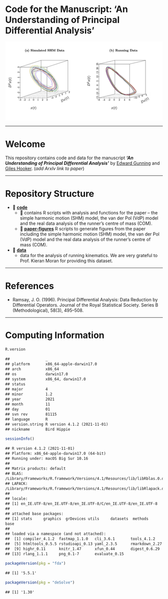 Code for the Manuscript: ‘An Understanding of Principal Differential
Analysis’
================

<!-- ![](outputs/SHM/paper-plots/3d-phase-plane.pdf) -->

<img src="outputs/SHM/paper-plots/3d-phase-plane.png" width="1889" />

------------------------------------------------------------------------

# Welcome

This repository contains code and data for the manuscript ***‘An
Understanding of Principal Differential Analysis’*** by [Edward
Gunning](https://edwardgunning.github.io/) and [Giles
Hooker](http://www.gileshooker.com/). (*add ArxIv link to paper*)

------------------------------------------------------------------------

# Repository Structure

- 📂 [**code**](code/)
  - 📄 contains R scripts with analysis and functions for the paper –
    the simple harmonic motion (SHM) model, the van der Pol (VdP) model
    and the real data analysis of the runner’s centre of mass (COM).
  - 📂 [**paper-figures**](code/paper-figures/) R scripts to generate
    figures from the paper including the simple harmonic motion (SHM)
    model, the van der Pol (VdP) model and the real data analysis of the
    runner’s centre of mass (COM).
- 📂 [**data**](data/)
  - data for the analysis of running kinematics. We are very grateful to
    Prof. Kieran Moran for providing this dataset.

------------------------------------------------------------------------

# References

- Ramsay, J. O. (1996). Principal Differential Analysis: Data Reduction
  by Differential Operators. Journal of the Royal Statistical Society.
  Series B (Methodological), 58(3), 495–508.

------------------------------------------------------------------------

# Computing Information

``` r
R.version
```

    ##                _                           
    ## platform       x86_64-apple-darwin17.0     
    ## arch           x86_64                      
    ## os             darwin17.0                  
    ## system         x86_64, darwin17.0          
    ## status                                     
    ## major          4                           
    ## minor          1.2                         
    ## year           2021                        
    ## month          11                          
    ## day            01                          
    ## svn rev        81115                       
    ## language       R                           
    ## version.string R version 4.1.2 (2021-11-01)
    ## nickname       Bird Hippie

``` r
sessionInfo()
```

    ## R version 4.1.2 (2021-11-01)
    ## Platform: x86_64-apple-darwin17.0 (64-bit)
    ## Running under: macOS Big Sur 10.16
    ## 
    ## Matrix products: default
    ## BLAS:   /Library/Frameworks/R.framework/Versions/4.1/Resources/lib/libRblas.0.dylib
    ## LAPACK: /Library/Frameworks/R.framework/Versions/4.1/Resources/lib/libRlapack.dylib
    ## 
    ## locale:
    ## [1] en_IE.UTF-8/en_IE.UTF-8/en_IE.UTF-8/C/en_IE.UTF-8/en_IE.UTF-8
    ## 
    ## attached base packages:
    ## [1] stats     graphics  grDevices utils     datasets  methods   base     
    ## 
    ## loaded via a namespace (and not attached):
    ##  [1] compiler_4.1.2  fastmap_1.1.0   cli_3.6.1       tools_4.1.2    
    ##  [5] htmltools_0.5.5 rstudioapi_0.13 yaml_2.3.5      rmarkdown_2.27 
    ##  [9] highr_0.11      knitr_1.47      xfun_0.44       digest_0.6.29  
    ## [13] rlang_1.1.1     png_0.1-7       evaluate_0.15

``` r
packageVersion(pkg = "fda")
```

    ## [1] '5.5.1'

``` r
packageVersion(pkg = "deSolve")
```

    ## [1] '1.30'
